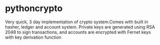 # pythoncrypto
Very quick, 3 day implementation of crypto system.Comes with built in hasher, ledger and account system. Private keys are generated using RSA 2048 to sign transactions, and accounts are encrypted with Fernet keys with key derivation function
